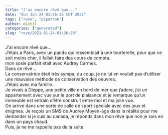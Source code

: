 ```yaml
---
title: "J'ai encore rêvé que..."
date: "Sun Jan 24 01:36:28 CET 2021"
tags: ["reve", "pipotron"]
author: m1ch3l
categories: ["generated"]
slug: "reve/2021-01-24-01:36:28"
---
```


J'ai encore rêvé que...<br>
J’étais à Paris, avec un panda qui ressemblait à une tourterelle, pour que ce soit moins cher, il fallait faire des cours de compta.<br>
mon sosie parfait était avec Audrey Carmes.<br>
Dans ce rêve...<br>
La conservatrice était très sympa, du coup, je ne lui en voulait pas d’utiliser une mauvaise méthode de conservation des oeuvres.<br>
J’étais avec ma famille.<br>
Je vivais à Dieppe, une petite ville en bord de mer que j’adore, j’ai un appartement avec vue sur le port de plaisance et je remarque qu’un immeuble est entrain d’être construit entre moi et ma jolie vue.<br>
On arrive dans une sorte de salle de sport spéciale avec des jeux et énigmes. Je reçois un SMS de Audrey Moyen-âge dans la réalité pour me demander si je suis au canada, je réponds dans mon rêve que non je suis en dans un pays chaud.<br>
Puis, je ne me rappelle pas de la suite.<br>
